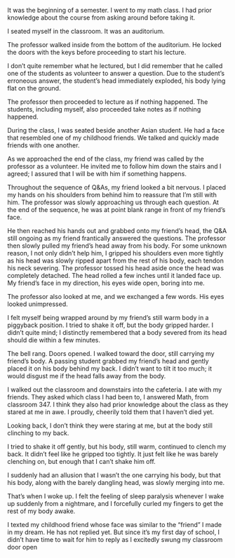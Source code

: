 It was the beginning of a semester. I went to my math class. I had prior knowledge about the course from asking around before taking it. 

I seated myself in the classroom. It was an auditorium.

The professor walked inside from the bottom of the auditorium. He locked the doors with the keys before proceeding to start his lecture.

I don’t quite remember what he lectured, but I did remember that he called one of the students as volunteer to answer a question. Due to the student’s erroneous answer, the student’s head immediately exploded, his body lying flat on the ground. 

The professor then proceeded to lecture as if nothing happened. The students, including myself, also proceeded take notes as if nothing happened.

During the class, I was seated beside another Asian student. He had a face that resembled one of my childhood friends. We talked and quickly made friends with one another.

As we approached the end of the class, my friend was called by the professor as a volunteer. He invited me to follow him down the stairs and I agreed; I assured that I will be with him if something happens.

Throughout the sequence of Q&As, my friend looked a bit nervous. I placed my hands on his shoulders from behind him to reassure that I’m still with him. The professor was slowly approaching us through each question. At the end of the sequence, he was at point blank range in front of my friend’s face.

He then reached his hands out and grabbed onto my friend’s head, the Q&A still ongoing as my friend frantically answered the questions. The professor then slowly pulled my friend’s head away from his body. For some unknown reason, I not only didn’t help him, I gripped his shoulders even more tightly as his head was slowly ripped apart from the rest of his body, each tendon his neck severing. The professor tossed his head aside once the head was completely detached. The head rolled a few inches until it landed face up. My friend’s face in my direction, his eyes wide open, boring into me.

The professor also looked at me, and we exchanged a few words. His eyes looked unimpressed.

I felt myself being wrapped around by my friend’s still warm body in a piggyback position. I tried to shake it off, but the body gripped harder. I didn’t quite mind; I distinctly remembered that a body severed from its head should die within a few minutes. 

The bell rang. Doors opened. I walked toward the door, still carrying my friend’s body. A passing student grabbed my friend’s head and gently placed it on his body behind my back. I didn’t want to tilt it too much; it would disgust me if the head falls away from the body. 

I walked out the classroom and downstairs into the cafeteria. I ate with my friends. They asked which class I had been to, I answered Math, from classroom 347. I think they also had prior knowledge about the class as they stared at me in awe. I proudly, cheerily told them that I haven’t died yet.

Looking back, I don’t think they were staring at me, but at the body still clinching to my back. 

I tried to shake it off gently, but his body, still warm, continued to clench my back. It didn’t feel like he gripped too tightly. It just felt like he was barely clenching on, but enough that I can’t shake him off.

I suddenly had an allusion that I wasn’t the one carrying his body, but that his body, along with the barely dangling head, was slowly merging into me.

That’s when I woke up. I felt the feeling of sleep paralysis whenever I wake up suddenly from a nightmare, and I forcefully curled my fingers to get the rest of my body awake. 

I texted my childhood friend whose face was similar to the “friend” I made in my dream. He has not replied yet. But since it’s my first day of school, I didn’t have time to wait for him to reply as I excitedly swung my classroom door open